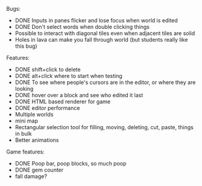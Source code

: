 Bugs: 
- DONE Inputs in panes flicker and lose focus when world is edited
- DONE Don't select words when double clicking things
- Possible to interact with diagonal tiles even when adjacent tiles are solid
- Holes in lava can make you fall through world (but students really like this bug)

Features:
- DONE shift+click to delete
- DONE alt+click where to start when testing
- DONE To see where people's cursors are in the editor, or where they are looking
- DONE hover over a block and see who edited it last
- DONE HTML based renderer for game
- DONE editor performance
- Multiple worlds
- mini map
- Rectangular selection tool for filling, moving, deleting, cut, paste, things in bulk
- Better animations

Game features:
- DONE Poop bar, poop blocks, so much poop
- DONE gem counter
- fall damage?
